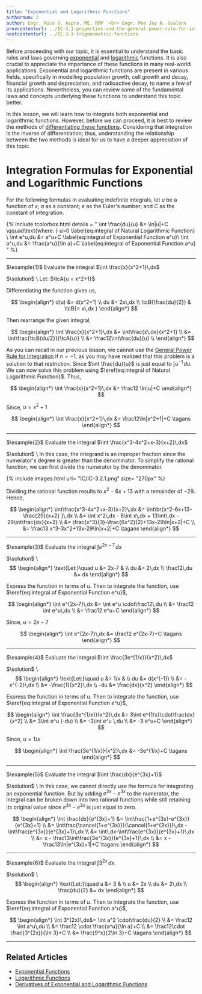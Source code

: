 ```yaml
---
title: "Exponential and Logarithmic Functions"
authornum: 2
author: Engr. Nico O. Aspra, ME, RMP  <br> Engr. Pee Jay N. Gealone
prevcontenturl: ../IC-3.1-properties-and-the-general-power-rule-for-integration
nextcontenturl: ../IC-3.3-trigonometric-functions
---
```





<!-- Before proceeding with our topic, it is essential to develop a strong understanding of the basic rules and laws governing exponential and logarithmic functions. It is also crucial to appreciate the importance of these functions in many real-world applications. Exponential and logarithmic functions are present in various fields, specifically in modelling population growth, cell growth and decay, financial growth and depreciation, and radioactive decay, to name a few of its applications. Nevertheless, you can review some of the fundamental laws and concepts underlying these functions to better understand this topic. -->




Before proceeding with our topic, it is essential to understand the basic rules and laws governing [exponential](../DC-8.1-exponential-functions) and [logarithmic](../DC-8.2-logarithmic-functions) functions. It is also crucial to appreciate the importance of these functions in many real-world applications. Exponential and logarithmic functions are present in various fields, specifically in modelling population growth, cell growth and decay, financial growth and depreciation, and radioactive decay, to name a few of its applications. Nevertheless, you can review some of the fundamental laws and concepts underlying these functions to understand this topic better.


In this lesson, we will learn how to integrate both exponential and logarithmic functions. However, before we can proceed, it is best to review the methods of [differentiating these functions](../DC-8.3-derivatives-of-exponential-and-logarithmic-functions). Considering that integration is the inverse of differentiation; thus, understanding the relationship between the two methods is ideal for us to have a deeper appreciation of this topic.




# Integration Formulas for Exponential and Logarithmic Functions
For the following formulas in evaluating indefinite integrals, let $u$ be a function of $x$; $a$ as a constant; $e$ as the Euler's number; and $C$ as the constant of integration.

{% include tcolorbox.html
    details = "
        \int \frac{du}{u} &= \ln|u|+C  \qquad\text{where: } u>0
            \label{eq:integral of Natural Logarithmic Function} \\
        \int e^u\,du &= e^u+C 
            \label{eq:integral of Exponential Function e^u}\\
        \int a^u\,du &= \frac{a^u}{\ln a}+C
            \label{eq:integral of Exponential Function a^u}
    "
%}






---
$\example{1}$ 
Evaluate the integral
$\int \frac{x}{x^2+1}\,dx$

$\solution$ \\
Let: $\tcA{u = x^2+1}$

Differentiating the function gives us,

$$
\begin{align*}
    d(u) &= d(x^2+1) \\
    du &= 2x\,dx \\
	\tcB{\frac{du}{2}} & \tcB{= x\,dx }
\end{align*}
$$

Then rearrange the given integral,

$$
\begin{align*}
	\int \frac{x}{x^2+1}\,dx &= \int\frac{x\,dx}{x^2+1} \\
	&= \int\frac{\tcB{du/2}}{\tcA{u}} \\
	&= \frac12\int\frac{du}{u} \\
\end{align*}
$$

As you can recall in our previous lesson, we cannot use the [General Power Rule for Integration](../IC-3.1-properties-and-the-general-power-rule-for-integration) if $n = -1$, as you may have realized that this problem is a solution to that restriction. Since $\int \frac{du}{u}$ is just equal to $\int u^{-1}\,du$. We can now solve this problem using $\eref{eq:integral of Natural Logarithmic Function}$. Thus,

$$
\begin{align*}
	\int \frac{x}{x^2+1}\,dx &= \frac12 \ln|u|+C
\end{align*}
$$


Since, $u = x^2+1$

$$
\begin{align*}
	\int \frac{x}{x^2+1}\,dx &= \frac12\ln|x^2+1|+C		\tagans
\end{align*}
$$






---
$\example{2}$
Evaluate the integral
$\int \frac{x^3-4x^2+x-3}{x+2}\,dx$

$\solution$ \\
In this case, the integrand is an improper fraction since the numerator's degree is greater than the denominator. To simplify the rational function, we can first divide the numerator by the denominator.

{% include images.html 
    url= "IC/IC-3.2.1.png" 
    size= "270px"
%}

Dividing the rational function results to $x^2-6x+13$ with a remainder of $-29$. Hence,

$$
\begin{align*}
	\int\frac{x^3-4x^2+x-3}{x+2}\,dx &= \int\br{x^2-6x+13-\frac{29}{x+2} }\,dx \\
	&= \int x^2\,dx - 6\int x\,dx + 13\int\,dx - 29\int\frac{dx}{x+2} \\
	&= \frac{x^3}{3}-\frac{6x^2}{2}+13x-29\ln|x+2|+C \\
	&= \frac13 x^3-3x^2+13x-29\ln|x+2|+C	\tagans
\end{align*}
$$



---
$\example{3}$
Evaluate the integral
$\int e^{2x-7}\,dx$

$\solution$ \\
$$
\begin{align*}
	\text{Let:}\quad u &= 2x-7 & \\
	du &= 2\,dx \\
	\frac12\,du &= dx
\end{align*}
$$

Express the function in terms of $u$. Then to integrate the function, use $\eref{eq:integral of Exponential Function e^u}$,

$$
\begin{align*}
	\int e^{2x-7}\,dx &= \int e^u \cdot\frac12\,du \\
	&= \frac12 \int e^u\,du \\
	&= \frac12 e^u+C
\end{align*}
$$

Since, $u = 2x-7$

$$
\begin{align*}
	\int e^{2x-7}\,dx &= \frac12 e^{2x-7}+C		\tagans
\end{align*}
$$


---
$\example{4}$
Evaluate the integral
$\int \frac{3e^{1/x}}{x^2}\,dx$

$\solution$ \\
$$
\begin{align*}
	\text{Let:}\quad u &= 1/x & \\
	du &= d(x^{-1}) \\
	&= -x^{-2}\,dx \\
	&= -\frac{1}{x^2}\,dx \\
	-du &= \frac{dx}{x^2}
\end{align*}
$$

Express the function in terms of $u$. Then to integrate the function, use $\eref{eq:integral of Exponential Function e^u}$,

$$
\begin{align*}
	\int \frac{3e^{1/x}}{x^2}\,dx &= 3\int e^{1/x}\cdot\frac{dx}{x^2} \\
	&= 3\int e^u (-du) \\
	&= -3\int e^u \,du \\
	&= -3 e^u+C
\end{align*}
$$

Since, $u = 1/x$

$$
\begin{align*}
	\int \frac{3e^{1/x}}{x^2}\,dx &= -3e^{1/x}+C	\tagans
\end{align*}
$$



---
$\example{5}$ 
Evaluate the integral
$\int \frac{dx}{e^{3x}+1}$

$\solution$ \\
In this case, we cannot directly use the formula for integrating an exponential function. But by adding $e^{3x}-e^{3x}$ to the numerator, the integral can be broken down into two rational functions while still retaining its original value since $e^{3x}-e^{3x}$ is just equal to zero.

$$
\begin{align*}
	\int \frac{dx}{e^{3x}+1} &= \int\frac{1+e^{3x}-e^{3x}}{e^{3x}+1} \\
	&= \int\frac{\cancel{1+e^{3x}}}{\cancel{1+e^{3x}}}\,dx - \int\frac{e^{3x}}{e^{3x}+1}\,dx \\
	&= \int\,dx-\int\frac{e^{3x}}{e^{3x}+1}\,dx \\
	&= x - \frac13\int\frac{3e^{3x}}{e^{3x}+1}\,dx \\
	&= x - \frac13\ln|e^{3x}+1|+C	\tagans
\end{align*}
$$

---
$\example{6}$ 
Evaluate the integral 
$\int 3^{2x}\,dx$.

$\solution$ \\
$$
\begin{align*}
	\text{Let:}\quad a &= 3 & \\
	u &= 2x \\
	du &= 2\,dx \\
	\frac{du}{2} &= dx
\end{align*}
$$

Express the function in terms of $u$. Then to integrate the function, use $\eref{eq:integral of Exponential Function a^u}$,

$$
\begin{align*}
	\int 3^{2x}\,dx&= \int a^2 \cdot\frac{du}{2} \\
	&= \frac12 \int a^u\,du \\
	&= \frac12 \cdot \frac{a^u}{\ln a}+C \\
	&= \frac12\cdot \frac{3^{2x}}{\ln 3}+C \\	
	&= \frac{9^x}{2\ln 3}+C		\tagans
\end{align*}
$$





---
## Related Articles
- [Exponential Functions](../DC-8.1-exponential-functions)  
- [Logarithmic Functions](../DC-8.2-logarithmic-functions)
- [Derivatives of Exponential and Logarithmic Functions](../DC-8.3-derivatives-of-exponential-and-logarithmic-functions)